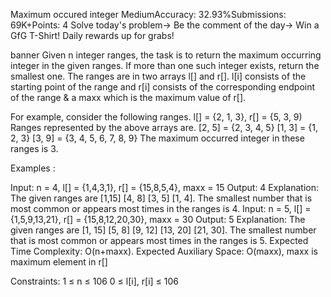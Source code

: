 Maximum occured integer
MediumAccuracy: 32.93%Submissions: 69K+Points: 4
Solve today's problem-> Be the comment of the day-> Win a GfG T-Shirt!
Daily rewards up for grabs!

banner
Given n integer ranges, the task is to return the maximum occurring integer in the given ranges. If more than one such integer exists, return the smallest one.
The ranges are in two arrays l[] and r[].  l[i] consists of the starting point of the range and r[i] consists of the corresponding endpoint of the range & a maxx which is the maximum value of r[].

For example, consider the following ranges.
l[] = {2, 1, 3}, r[] = {5, 3, 9)
Ranges represented by the above arrays are.
[2, 5] = {2, 3, 4, 5}
[1, 3] = {1, 2, 3}
[3, 9] = {3, 4, 5, 6, 7, 8, 9}
The maximum occurred integer in these ranges is 3.

Examples :

Input: n = 4, l[] = {1,4,3,1}, r[] = {15,8,5,4}, maxx = 15
Output: 4
Explanation: The given ranges are [1,15] [4, 8] [3, 5] [1, 4]. The smallest number that is most common or appears most times in the ranges is 4.
Input: n = 5, l[] = {1,5,9,13,21}, r[] = {15,8,12,20,30}, maxx = 30
Output: 5
Explanation: The given ranges are [1, 15] [5, 8] [9, 12] [13, 20] [21, 30]. The smallest number that is most common or appears most times in the ranges is 5.
Expected Time Complexity: O(n+maxx).
Expected Auxiliary Space: O(maxx), maxx is maximum element in r[]

Constraints:
1 ≤ n ≤ 106
0 ≤ l[i], r[i] ≤ 106